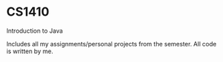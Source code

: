 # CS1410
Introduction to Java

Includes all my assignments/personal projects from the semester. All code is written by me. 
